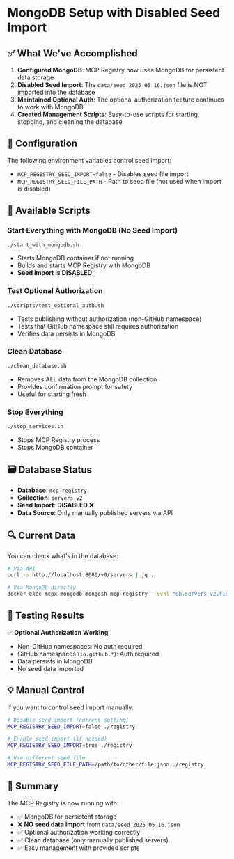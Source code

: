 # MongoDB Setup with Disabled Seed Import

## ✅ What We've Accomplished

1. **Configured MongoDB**: MCP Registry now uses MongoDB for persistent data storage
2. **Disabled Seed Import**: The `data/seed_2025_05_16.json` file is NOT imported into the database
3. **Maintained Optional Auth**: The optional authorization feature continues to work with MongoDB
4. **Created Management Scripts**: Easy-to-use scripts for starting, stopping, and cleaning the database

## 🔧 Configuration

The following environment variables control seed import:

- `MCP_REGISTRY_SEED_IMPORT=false` - Disables seed file import
- `MCP_REGISTRY_SEED_FILE_PATH` - Path to seed file (not used when import is disabled)

## 📁 Available Scripts

### Start Everything with MongoDB (No Seed Import)
```bash
./start_with_mongodb.sh
```
- Starts MongoDB container if not running
- Builds and starts MCP Registry with MongoDB
- **Seed import is DISABLED**

### Test Optional Authorization
```bash
./scripts/test_optional_auth.sh
```
- Tests publishing without authorization (non-GitHub namespace)
- Tests that GitHub namespace still requires authorization
- Verifies data persists in MongoDB

### Clean Database
```bash
./clean_database.sh
```
- Removes ALL data from the MongoDB collection
- Provides confirmation prompt for safety
- Useful for starting fresh

### Stop Everything
```bash
./stop_services.sh
```
- Stops MCP Registry process
- Stops MongoDB container

## 🗃️ Database Status

- **Database**: `mcp-registry`
- **Collection**: `servers_v2`
- **Seed Import**: **DISABLED** ❌
- **Data Source**: Only manually published servers via API

## 🔍 Current Data

You can check what's in the database:

```bash
# Via API
curl -s http://localhost:8080/v0/servers | jq .

# Via MongoDB directly
docker exec mcpx-mongodb mongosh mcp-registry --eval "db.servers_v2.find().pretty()"
```

## 🚀 Testing Results

✅ **Optional Authorization Working**:
- Non-GitHub namespaces: No auth required
- GitHub namespaces (`io.github.*`): Auth required
- Data persists in MongoDB
- No seed data imported

## 💡 Manual Control

If you want to control seed import manually:

```bash
# Disable seed import (current setting)
MCP_REGISTRY_SEED_IMPORT=false ./registry

# Enable seed import (if needed)
MCP_REGISTRY_SEED_IMPORT=true ./registry

# Use different seed file
MCP_REGISTRY_SEED_FILE_PATH=/path/to/other/file.json ./registry
```

## 🎯 Summary

The MCP Registry is now running with:
- ✅ MongoDB for persistent storage
- ❌ **NO seed data import** from `data/seed_2025_05_16.json`
- ✅ Optional authorization working correctly
- ✅ Clean database (only manually published servers)
- ✅ Easy management with provided scripts
